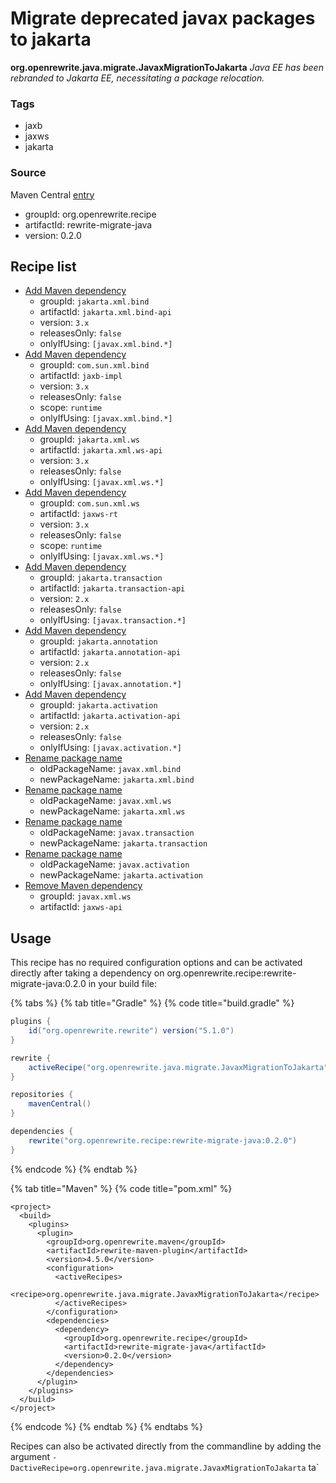 # Migrate deprecated javax packages to jakarta

 **org.openrewrite.java.migrate.JavaxMigrationToJakarta** _Java EE has been rebranded to Jakarta EE, necessitating a package relocation._

### Tags

* jaxb
* jaxws
* jakarta

### Source

Maven Central [entry](https://search.maven.org/artifact/org.openrewrite.recipe/rewrite-migrate-java/0.2.0/jar)

* groupId: org.openrewrite.recipe
* artifactId: rewrite-migrate-java
* version: 0.2.0

## Recipe list

* [Add Maven dependency](../../maven/adddependency.md)
  * groupId: `jakarta.xml.bind`
  * artifactId: `jakarta.xml.bind-api`
  * version: `3.x`
  * releasesOnly: `false`
  * onlyIfUsing: `[javax.xml.bind.*]`
* [Add Maven dependency](../../maven/adddependency.md)
  * groupId: `com.sun.xml.bind`
  * artifactId: `jaxb-impl`
  * version: `3.x`
  * releasesOnly: `false`
  * scope: `runtime`
  * onlyIfUsing: `[javax.xml.bind.*]`
* [Add Maven dependency](../../maven/adddependency.md)
  * groupId: `jakarta.xml.ws`
  * artifactId: `jakarta.xml.ws-api`
  * version: `3.x`
  * releasesOnly: `false`
  * onlyIfUsing: `[javax.xml.ws.*]`
* [Add Maven dependency](../../maven/adddependency.md)
  * groupId: `com.sun.xml.ws`
  * artifactId: `jaxws-rt`
  * version: `3.x`
  * releasesOnly: `false`
  * scope: `runtime`
  * onlyIfUsing: `[javax.xml.ws.*]`
* [Add Maven dependency](../../maven/adddependency.md)
  * groupId: `jakarta.transaction`
  * artifactId: `jakarta.transaction-api`
  * version: `2.x`
  * releasesOnly: `false`
  * onlyIfUsing: `[javax.transaction.*]`
* [Add Maven dependency](../../maven/adddependency.md)
  * groupId: `jakarta.annotation`
  * artifactId: `jakarta.annotation-api`
  * version: `2.x`
  * releasesOnly: `false`
  * onlyIfUsing: `[javax.annotation.*]`
* [Add Maven dependency](../../maven/adddependency.md)
  * groupId: `jakarta.activation`
  * artifactId: `jakarta.activation-api`
  * version: `2.x`
  * releasesOnly: `false`
  * onlyIfUsing: `[javax.activation.*]`
* [Rename package name](../changepackage.md)
  * oldPackageName: `javax.xml.bind`
  * newPackageName: `jakarta.xml.bind`
* [Rename package name](../changepackage.md)
  * oldPackageName: `javax.xml.ws`
  * newPackageName: `jakarta.xml.ws`
* [Rename package name](../changepackage.md)
  * oldPackageName: `javax.transaction`
  * newPackageName: `jakarta.transaction`
* [Rename package name](../changepackage.md)
  * oldPackageName: `javax.activation`
  * newPackageName: `jakarta.activation`
* [Remove Maven dependency](../../maven/removedependency.md)
  * groupId: `javax.xml.ws`
  * artifactId: `jaxws-api`

## Usage

This recipe has no required configuration options and can be activated directly after taking a dependency on org.openrewrite.recipe:rewrite-migrate-java:0.2.0 in your build file:

{% tabs %}
{% tab title="Gradle" %}
{% code title="build.gradle" %}
```groovy
plugins {
    id("org.openrewrite.rewrite") version("5.1.0")
}

rewrite {
    activeRecipe("org.openrewrite.java.migrate.JavaxMigrationToJakarta")
}

repositories {
    mavenCentral()
}

dependencies {
    rewrite("org.openrewrite.recipe:rewrite-migrate-java:0.2.0")
}
```
{% endcode %}
{% endtab %}

{% tab title="Maven" %}
{% code title="pom.xml" %}
```markup
<project>
  <build>
    <plugins>
      <plugin>
        <groupId>org.openrewrite.maven</groupId>
        <artifactId>rewrite-maven-plugin</artifactId>
        <version>4.5.0</version>
        <configuration>
          <activeRecipes>
            <recipe>org.openrewrite.java.migrate.JavaxMigrationToJakarta</recipe>
          </activeRecipes>
        </configuration>
        <dependencies>
          <dependency>
            <groupId>org.openrewrite.recipe</groupId>
            <artifactId>rewrite-migrate-java</artifactId>
            <version>0.2.0</version>
          </dependency>
        </dependencies>
      </plugin>
    </plugins>
  </build>
</project>
```
{% endcode %}
{% endtab %}
{% endtabs %}

Recipes can also be activated directly from the commandline by adding the argument `-DactiveRecipe=org.openrewrite.java.migrate.JavaxMigrationToJakarta` ta\`

